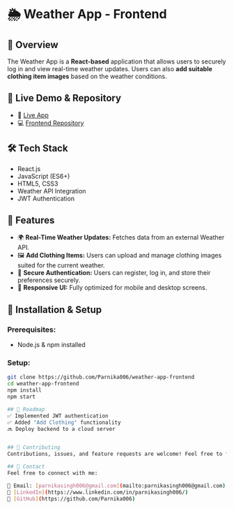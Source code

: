# 🌦 Weather App - Frontend

## 🌟 Overview
The Weather App is a **React-based** application that allows users to securely log in and view real-time weather updates. Users can also **add suitable clothing item images** based on the weather conditions.

## 🔗 Live Demo & Repository
- 🚀 [Live App](https://www.gcp.jumpingcrab.com/)
- 💻 [Frontend Repository](https://github.com/Parnika006/weather-app-frontend)

## 🛠 Tech Stack
- React.js
- JavaScript (ES6+)
- HTML5, CSS3
- Weather API Integration
- JWT Authentication

## 🎯 Features
- 🌍 **Real-Time Weather Updates:** Fetches data from an external Weather API.
- 🖼 **Add Clothing Items:** Users can upload and manage clothing images suited for the current weather.
- 🔐 **Secure Authentication:** Users can register, log in, and store their preferences securely.
- 📱 **Responsive UI:** Fully optimized for mobile and desktop screens.

## 🚀 Installation & Setup
### Prerequisites:
- Node.js & npm installed

### Setup:
```sh
git clone https://github.com/Parnika006/weather-app-frontend
cd weather-app-frontend
npm install
npm start

## 📌 Roadmap
✅ Implemented JWT authentication  
✅ Added "Add Clothing" functionality  
🔜 Deploy backend to a cloud server  


## 🤝 Contributing
Contributions, issues, and feature requests are welcome! Feel free to fork the repository and submit a pull request.

## 📩 Contact  
Feel free to connect with me:  

📧 Email: [parnikasingh006@gmail.com](mailto:parnikasingh006@gmail.com)  
💼 [LinkedIn](https://www.linkedin.com/in/parnikasingh006/)  
🔗 [GitHub](https://github.com/Parnika006)  


